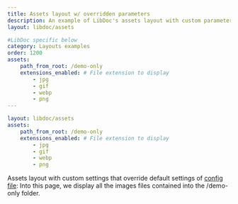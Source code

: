 ```yaml
---
title: Assets layout w/ overridden parameters
description: An example of LibDoc's assets layout with custom parameters sets on the page.
layout: libdoc/assets

#LibDoc specific below
category: Layouts examples
order: 1200
assets:
    path_from_root: /demo-only
    extensions_enabled: # File extension to display
        - jpg
        - gif
        - webp
        - png
---
```


```yaml
layout: libdoc/assets
assets:
    path_from_root: /demo-only
    extensions_enabled: # File extension to display
        - jpg
        - gif
        - webp
        - png
```

Assets layout with custom settings that override default settings of [config file](libdoc-config.html#assets): Into this page, we display all the images files contained into the /demo-only folder.


